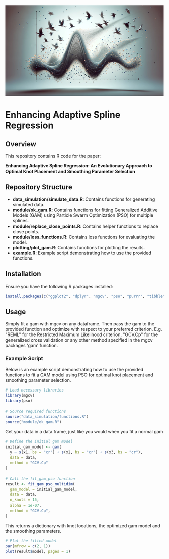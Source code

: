 <div align="center">
<img src="pso_header.png" width="600"/>
</div>

# Enhancing Adaptive Spline Regression

## Overview

This repository contains R code for the paper:

**Enhancing Adaptive Spline Regression: An Evolutionary Approach to Optimal Knot Placement and Smoothing Parameter Selection**


## Repository Structure

- **data_simulation/simulate_data.R**: Contains functions for generating simulated data.
- **module/ok_gam.R**: Contains functions for fitting Generalized Additive Models (GAM) using Particle Swarm Optimization (PSO) for multiple splines.
- **module/replace_close_points.R**: Contains helper functions to replace close points.
- **module/loss_functions.R**: Contains loss functions for evaluating the model.
- **plotting/plot_gam.R**: Contains functions for plotting the results.
- **example.R**: Example script demonstrating how to use the provided functions.

## Installation

Ensure you have the following R packages installed:


```R
install.packages(c("ggplot2", "dplyr", "mgcv", "pso", "purrr", "tibble", "gridExtra"))
```


## Usage
Simply fit a gam with mgcv on any dataframe.
Then pass the gam to the provided function and optimize with respect to your preferred criterion. E.g. "REML" for the Restricted Maximum Likelihood criterion, "GCV.Cp" for the generalized cross validation or any other method specified in the mgcv packages 'gam' function.

### Example Script

Below is an example script demonstrating how to use the provided functions to fit a GAM model using PSO for optimal knot placement and smoothing parameter selection.

```R
# Load necessary libraries
library(mgcv)
library(pso)

# Source required functions
source("data_simulation/functions.R")
source("module/ok_gam.R")
```
Get your data in a data.frame, just like you would when you fit a normal gam
```R
# Define the initial gam model
initial_gam_model <- gam(
  y ~ s(x1, bs = "cr") + s(x2, bs = "cr") + s(x3, bs = "cr"),
  data = data,
  method = "GCV.Cp"
)

# Call the fit_gam_pso function
result <- fit_gam_pso_multidim(
  gam_model = initial_gam_model,
  data = data,
  n_knots = 15,
  alpha = 1e-07,
  method = "GCV.Cp",
)
```
This returns a dictionary with knot locations, the optimized gam model and the smoothing parameters.

```R
# Plot the fitted model
par(mfrow = c(2, 1))
plot(result$model, pages = 1)
```


